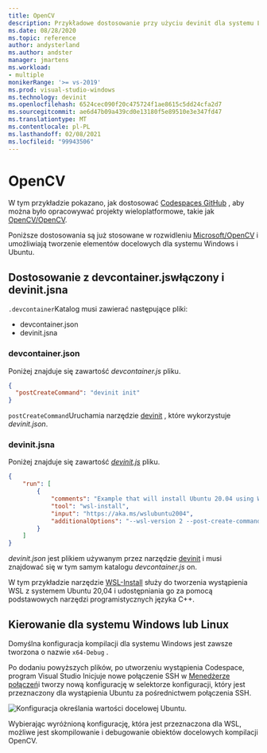 ```yaml
---
title: OpenCV
description: Przykładowe dostosowanie przy użyciu devinit dla systemu Linux i Windows dla repozytorium OpenCV.
ms.date: 08/28/2020
ms.topic: reference
author: andysterland
ms.author: andster
manager: jmartens
ms.workload:
- multiple
monikerRange: '>= vs-2019'
ms.prod: visual-studio-windows
ms.technology: devinit
ms.openlocfilehash: 6524cec090f20c475724f1ae8615c5dd24cfa2d7
ms.sourcegitcommit: ae6d47b09a439cd0e13180f5e89510e3e347fd47
ms.translationtype: MT
ms.contentlocale: pl-PL
ms.lasthandoff: 02/08/2021
ms.locfileid: "99943506"
---
```

# <a name="opencv"></a>OpenCV

W tym przykładzie pokazano, jak dostosować [Codespaces GitHub](https://github.com/features/codespaces) , aby można było opracowywać projekty wieloplatformowe, takie jak [OpenCV/OpenCV](https://github.com/opencv/opencv).

Poniższe dostosowania są już stosowane w rozwidleniu [Microsoft/OpenCV](https://github.com/microsoft/opencv) i umożliwiają tworzenie elementów docelowych dla systemu Windows i Ubuntu.

## <a name="customization-with-devcontainerjson-and-devinitjson"></a>Dostosowanie z devcontainer.jswłączony i devinit.jsna

`.devcontainer`Katalog musi zawierać następujące pliki:

* devcontainer.json
* devinit.jsna

### <a name="devcontainerjson"></a>devcontainer.json

Poniżej znajduje się zawartość _devcontainer.js_ pliku.

```json
{
  "postCreateCommand": "devinit init"
}
```

`postCreateCommand`Uruchamia narzędzie [devinit](devinit-and-codespaces.md) , które wykorzystuje _devinit.json_.

### <a name="devinitjson"></a>devinit.jsna

Poniżej znajduje się zawartość [_devinit.js_](devinit-json.md) pliku.

```json
{
    "run": [
        {
            "comments": "Example that will install Ubuntu 20.04 using WSL2, and configure it with various packages useful for C++ development.",
            "tool": "wsl-install",
            "input": "https://aka.ms/wslubuntu2004",
            "additionalOptions": "--wsl-version 2 --post-create-command 'apt-get update && apt-get install g++ gcc g++-9 gcc-9 cmake gdb ninja-build zip rsync -y'"
        }
    ]
}
```

_devinit.json_ jest plikiem używanym przez narzędzie [devinit](devinit-and-codespaces.md) i musi znajdować się w tym samym katalogu _devcontainer.js_ on.

W tym przykładzie narzędzie [WSL-Install](tool-wsl-install.md) służy do tworzenia wystąpienia WSL z systemem Ubuntu 20,04 i udostępniania go za pomocą podstawowych narzędzi programistycznych języka C++.
## <a name="targeting-windows-or-linux"></a>Kierowanie dla systemu Windows lub Linux

Domyślna konfiguracja kompilacji dla systemu Windows jest zawsze tworzona o nazwie `x64-Debug` .

Po dodaniu powyższych plików, po utworzeniu wystąpienia Codespace, program Visual Studio Inicjuje nowe połączenie SSH w [Menedżerze połączeń](/cpp/linux/connect-to-your-remote-linux-computer)i tworzy nową konfigurację w selektorze konfiguracji, który jest przeznaczony dla wystąpienia Ubuntu za pośrednictwem połączenia SSH.

![Konfiguracja określania wartości docelowej Ubuntu](media/wsl-ssh-linux-configuration.png).

Wybierając wyróżnioną konfigurację, która jest przeznaczona dla WSL, możliwe jest skompilowanie i debugowanie obiektów docelowych kompilacji OpenCV.
